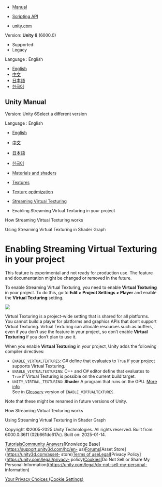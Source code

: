 [](https://docs.unity3d.com)

  * [Manual](../Manual/index.html)
  * [Scripting API](../ScriptReference/index.html)

  * [unity.com](https://unity.com/)

Version: **Unity 6** (6000.0)

  * Supported
  * Legacy

Language : English

  * [English](/Manual/svt-enable-in-project.html)
  * [中文](/cn/current/Manual/svt-enable-in-project.html)
  * [日本語](/ja/current/Manual/svt-enable-in-project.html)
  * [한국어](/kr/current/Manual/svt-enable-in-project.html)

[](https://docs.unity3d.com)

## Unity Manual

Version: Unity 6Select a different version

Language : English

  * [English](/Manual/svt-enable-in-project.html)
  * [中文](/cn/current/Manual/svt-enable-in-project.html)
  * [日本語](/ja/current/Manual/svt-enable-in-project.html)
  * [한국어](/kr/current/Manual/svt-enable-in-project.html)

  * [Materials and shaders](materials-and-shaders.html)
  * [Textures](Textures-landing.html)
  * [Texture optimization](TextureLoading.html)
  * [Streaming Virtual Texturing](svt-streaming-virtual-texturing.html)
  * Enabling Streaming Virtual Texturing in your project

[](svt-how-it-works.html)

How Streaming Virtual Texturing works

[](svt-use-in-shader-graph.html)

Using Streaming Virtual Texturing in Shader Graph

# Enabling Streaming Virtual Texturing in your project

This feature is experimental and not ready for production use. The feature and
documentation might be changed or removed in the future.

To enable Streaming Virtual Texturing, you need to enable **Virtual
Texturing** in your project. To do this, go to **Edit > Project Settings >
Player** and enable the **Virtual Texturing** setting.

![](../uploads/Main/svt-enable-in-project01.png)

Virtual Texturing is a project-wide setting that is shared for all platforms.
You cannot build a player for platforms and graphics APIs that don’t support
Virtual Texturing. Virtual Texturing can allocate resources such as buffers,
even if you don’t use the feature in your project, so don’t enable **Virtual
Texturing** if you don’t plan to use it.

When you enable **Virtual Texturing** in your project, Unity adds the
following compiler directives:

  * `ENABLE_VIRTUALTEXTURES`: C# define that evaluates to `True` if your project supports Virtual Texturing.
  * `ENABLE_VIRTUALTEXTURING`: C++ and C# editor define that evaluates to `True` if Virtual Texturing is possible on the current build target.
  * `UNITY_VIRTUAL_TEXTURING`: **Shader** A program that runs on the GPU. [More info](Shaders.html)  
See in [Glossary](Glossary.html#Shader) version of `ENABLE_VIRTUALTEXTURES`.

Note that these might be renamed in future versions of Unity.

[](svt-how-it-works.html)

How Streaming Virtual Texturing works

[](svt-use-in-shader-graph.html)

Using Streaming Virtual Texturing in Shader Graph

Copyright ©2005-2025 Unity Technologies. All rights reserved. Built from
6000.0.36f1 (02b661dc617c). Built on: 2025-01-14.

[Tutorials](https://learn.unity.com/)[Community
Answers](https://answers.unity3d.com)[Knowledge
Base](https://support.unity3d.com/hc/en-
us)[Forums](https://forum.unity3d.com)[Asset Store](https://unity3d.com/asset-
store)[Terms of
use](https://docs.unity3d.com/Manual/TermsOfUse.html)[Legal](https://unity.com/legal)[Privacy
Policy](https://unity.com/legal/privacy-
policy)[Cookies](https://unity.com/legal/cookie-policy)[Do Not Sell or Share
My Personal Information](https://unity.com/legal/do-not-sell-my-personal-
information)

[Your Privacy Choices (Cookie Settings)](javascript:void\(0\);)

